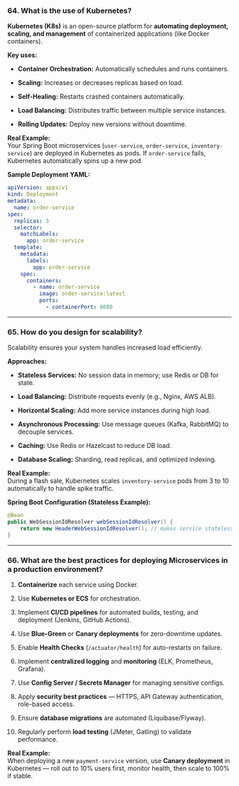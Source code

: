 ### 64. What is the use of Kubernetes?

**Kubernetes (K8s)** is an open-source platform for **automating deployment, scaling, and management** of containerized applications (like Docker containers).

**Key uses:**

- **Container Orchestration:** Automatically schedules and runs containers.
    
- **Scaling:** Increases or decreases replicas based on load.
    
- **Self-Healing:** Restarts crashed containers automatically.
    
- **Load Balancing:** Distributes traffic between multiple service instances.
    
- **Rolling Updates:** Deploy new versions without downtime.
    

**Real Example:**  
Your Spring Boot microservices (`user-service`, `order-service`, `inventory-service`) are deployed in Kubernetes as pods. If `order-service` fails, Kubernetes automatically spins up a new pod.

**Sample Deployment YAML:**

```yaml
apiVersion: apps/v1
kind: Deployment
metadata:
  name: order-service
spec:
  replicas: 3
  selector:
    matchLabels:
      app: order-service
  template:
    metadata:
      labels:
        app: order-service
    spec:
      containers:
        - name: order-service
          image: order-service:latest
          ports:
            - containerPort: 8080
```

---

### 65. How do you design for scalability?

Scalability ensures your system handles increased load efficiently.

**Approaches:**

- **Stateless Services:** No session data in memory; use Redis or DB for state.
    
- **Load Balancing:** Distribute requests evenly (e.g., Nginx, AWS ALB).
    
- **Horizontal Scaling:** Add more service instances during high load.
    
- **Asynchronous Processing:** Use message queues (Kafka, RabbitMQ) to decouple services.
    
- **Caching:** Use Redis or Hazelcast to reduce DB load.
    
- **Database Scaling:** Sharding, read replicas, and optimized indexing.
    

**Real Example:**  
During a flash sale, Kubernetes scales `inventory-service` pods from 3 to 10 automatically to handle spike traffic.

**Spring Boot Configuration (Stateless Example):**

```java
@Bean
public WebSessionIdResolver webSessionIdResolver() {
    return new HeaderWebSessionIdResolver(); // makes service stateless
}
```

---

### 66. What are the best practices for deploying Microservices in a production environment?

1. **Containerize** each service using Docker.
    
2. Use **Kubernetes or ECS** for orchestration.
    
3. Implement **CI/CD pipelines** for automated builds, testing, and deployment (Jenkins, GitHub Actions).
    
4. Use **Blue-Green** or **Canary deployments** for zero-downtime updates.
    
5. Enable **Health Checks** (`/actuator/health`) for auto-restarts on failure.
    
6. Implement **centralized logging** and **monitoring** (ELK, Prometheus, Grafana).
    
7. Use **Config Server / Secrets Manager** for managing sensitive configs.
    
8. Apply **security best practices** — HTTPS, API Gateway authentication, role-based access.
    
9. Ensure **database migrations** are automated (Liquibase/Flyway).
    
10. Regularly perform **load testing** (JMeter, Gatling) to validate performance.
    

**Real Example:**  
When deploying a new `payment-service` version, use **Canary deployment** in Kubernetes — roll out to 10% users first, monitor health, then scale to 100% if stable.